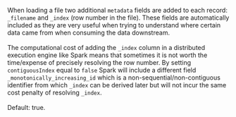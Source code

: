 When loading a file two additional `metadata` fields are added to each record: `_filename` and `_index` (row number in the file). These fields are automatically included as they are very useful when trying to understand where certain data came from when consuming the data downstream.<br><br>The computational cost of adding the `_index` column in a distributed execution engine like Spark means that sometimes it is not worth the time/expense of precisely resolving the row number. By setting `contiguousIndex` equal to `false` Spark will include a different field `_monotonically_increasing_id` which is a non-sequential/non-contiguous identifier from which `_index` can be derived later but will not incur the same cost penalty of resolving `_index`.<br><br>Default: true.